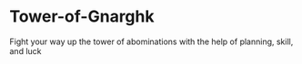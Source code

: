 # Tower-of-Gnarghk
Fight your way up the tower of abominations with the help of planning, skill, and luck
